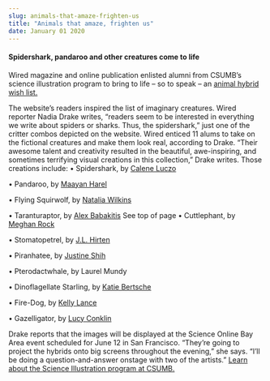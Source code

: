 ```yaml
---
slug: animals-that-amaze-frighten-us
title: "Animals that amaze, frighten us"
date: January 01 2020
---
```


<h4>Spidershark, pandaroo and other creatures come to life</h4><p>Wired magazine and online publication enlisted alumni from CSUMB’s science illustration program to bring to life – so to speak – an <a href="http://www.wired.com/wiredscience/2013/06/hybrid-animal-wish-list/">animal hybrid wish list.</a>
</p><p>The website’s readers inspired the list of imaginary creatures. Wired reporter Nadia Drake writes, “readers seem to be interested in everything we write about spiders or sharks. Thus, the spidershark,” just one of the critter combos depicted on the website. Wired enticed 11 alums to take on the fictional creatures and make them look real, according to Drake. “Their awesome talent and creativity resulted in the beautiful, awe-inspiring, and sometimes terrifying visual creations in this collection,” Drake writes. Those creations include: • Spidershark, by <a href="http://www.luczoillustration.com/">Calene Luczo</a> 
</p><p> 
</p><p> 
</p><p> 
</p><p> 
</p><p> 
</p><p> 
</p><p>• Pandaroo, by <a href="http://www.maayanillustration.com/">Maayan Harel</a> 
</p><p> 
</p><p> 
</p><p> 
</p><p> 
</p><p> 
</p><p> 
</p><p> 
</p><p> 
</p><p> 
</p><p> 
</p><p> 
</p><p>• Flying Squirwolf, by <a href="http://www.wilkinsillustration.com/">Natalia Wilkins</a>  
</p><p> 
</p><p> 
</p><p> 
</p><p> 
</p><p>• Taranturaptor, by <a href="http://babakitis.com/">Alex Babakitis</a> See top of page • Cuttlephant, by <a href="http://www.meghanrocktopus.com/">Meghan Rock</a>  
</p><p> 
</p><p> 
</p><p> 
</p><p> 
</p><p> 
</p><p> 
</p><p>• Stomatopetrel, by <a href="http://www.jlhirten.com/">J.L. Hirten</a>
</p><p> 
</p><p> 
</p><p> 
</p><p> 
</p><p> 
</p><p> 
</p><p> 
</p><p> 
</p><p> 
</p><p> 
</p><p> 
</p><p> 
</p><p> 
</p><p>• Piranhatee, by <a href="http://justineshih.com/">Justine Shih</a>  
</p><p> 
</p><p> 
</p><p> 
</p><p> 
</p><p> 
</p><p>• Pterodactwhale, by Laurel Mundy
</p><p><a href="http://www.laurelmundy.com/"></a>
</p><p> 
</p><p> 
</p><p> 
</p><p> 
</p><p> 
</p><p> 
</p><p> 
</p><p> 
</p><p>• Dinoflagellate Starling, by <a href="http://wanderingfalcon.com/">Katie Bertsche</a>
</p><p> 
</p><p> 
</p><p> 
</p><p> 
</p><p> 
</p><p> 
</p><p> 
</p><p> 
</p><p>• Fire-Dog, by <a href="http://www.kellylance.com/">Kelly Lance</a>  
</p><p> 
</p><p> 
</p><p> 
</p><p> 
</p><p> 
</p><p> 
</p><p>• Gazelligator, by <a href="http://www.lucyconklin.com/">Lucy Conklin</a>  
</p><p> 
</p><p> 
</p><p> 
</p><p> 
</p><p> 
</p><p> 
</p><p>Drake reports that the images will be displayed at the Science Online Bay Area event scheduled for June 12 in San Francisco. “They’re going to project the hybrids onto big screens throughout the evening,” she says. “I’ll be doing a question-and-answer onstage with two of the artists.” <a href="http://scienceillustration.org/">Learn about the Science Illustration program at CSUMB.</a>  
</p><p> 
</p>

